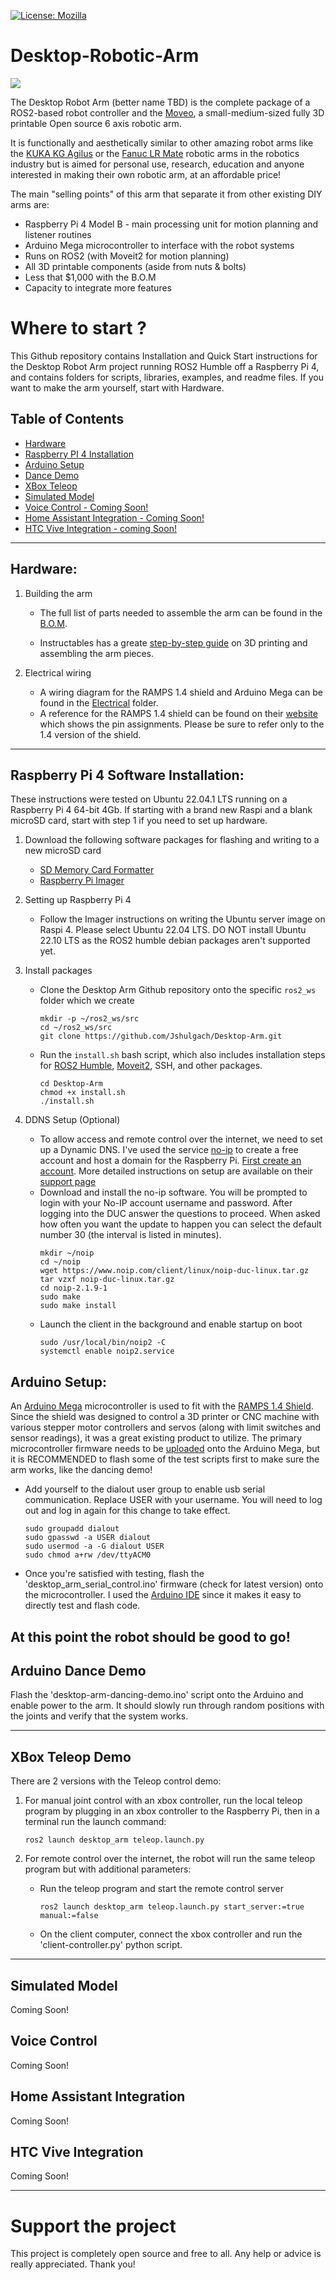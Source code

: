 [![License: Mozilla](https://img.shields.io/badge/License-MIT-green.svg)](https://opensource.org/licenses/MIT)
# Desktop-Robotic-Arm
![](https://github.com/Jshulgach/Desktop-Arm/blob/master/media/solidworks-full-arm.PNG)

The Desktop Robot Arm (better name TBD) is the complete package of a ROS2-based robot controller and the [Moveo](https://www.bcn3d.com/bcn3d-moveo-the-future-of-learning-robotic-arm/), a small-medium-sized fully 3D printable Open source 6 axis robotic arm. 

It is functionally and aesthetically similar to other amazing robot arms like the [KUKA KG Agilus](https://www.kuka.com/en-us/products/robotics-systems/industrial-robots/kr-agilus) or the [Fanuc LR Mate](https://www.fanucamerica.com/products/robots/series/lr-mate/lr-mate-200id) robotic arms in the robotics industry but is aimed for personal use, research, education and anyone interested in making their own robotic arm, at an affordable price! 

The main "selling points" of this arm that separate it from other existing DIY arms are:
+ Raspberry Pi 4 Model B - main processing unit for motion planning and listener routines
+ Arduino Mega microcontroller to interface with the robot systems
+ Runs on ROS2 (with Moveit2 for motion planning)
+ All 3D printable components (aside from nuts & bolts)
+ Less that $1,000 with the B.O.M
+ Capacity to integrate more features

# Where to start ? 
This Github repository contains Installation and Quick Start instructions for the Desktop Robot Arm project running ROS2 Humble off a Raspberry Pi 4, and contains folders for scripts, libraries, examples, and readme files. If you want to make the arm yourself, start with Hardware.

Table of Contents
---
+ [Hardware](#hardware)
+ [Raspberry PI 4 Installation](#rpi4-installation)
+ [Arduino Setup](#arduino-setup)
+ [Dance Demo](#demo)
+ [XBox Teleop](#xbox-teleop)
+ [Simulated Model](#simulated-model)
+ [Voice Control - Coming Soon!](#voice-control)
+ [Home Assistant Integration - Coming Soon!](#home-assistant-integration)
+ [HTC Vive Integration - coming Soon!](#htc-vive)
---

## Hardware:
<a name="hardware"/>

1. Building the arm
   + The full list of parts needed to assemble the arm can be found in the [B.O.M](tbd).

   + Instructables has a greate [step-by-step guide](https://www.instructables.com/Build-a-Giant-3D-Printed-Robot-Arm/) on 3D printing and assembling the arm pieces. 

2. Electrical wiring
   + A wiring diagram for the RAMPS 1.4 shield and Arduino Mega can be found in the [Electrical](tbd) folder.
   + A reference for the RAMPS 1.4 shield can be found on their [website](https://reprap.com/wiki/RAMPS_1.4) which shows the pin assignments. Please be sure to refer only to the 1.4 version of the shield.

---

## Raspberry Pi 4 Software Installation:
<a name="rpi4-installation"/>
These instructions were tested on Ubuntu 22.04.1 LTS running on a Raspberry Pi 4 64-bit 4Gb. If starting with a brand new Raspi and a blank microSD card, start with step 1 if you need to set up hardware.

1. Download the following software packages for flashing and writing to a new microSD card
   + [SD Memory Card Formatter](https://www.sdcard.org/downloads/formatter/)
   + [Raspberry Pi Imager](https://www.raspberrypi.com/software/)

2. Setting up Raspberry Pi 4
   + Follow the Imager instructions on writing the Ubuntu server image on Raspi 4. Please select Ubuntu 22.04 LTS. DO NOT install Ubuntu 22.10 LTS as the ROS2 humble debian packages aren't supported yet.
 
3. Install packages
   + Clone the Desktop Arm Github repository onto the specific `ros2_ws` folder which we create 
     ~~~
     mkdir -p ~/ros2_ws/src
     cd ~/ros2_ws/src
     git clone https://github.com/Jshulgach/Desktop-Arm.git
     ~~~

   + Run the `install.sh` bash script, which also includes installation steps for [ROS2 Humble](https://docs.ros.org/en/humble/Installation/Ubuntu-Development-Setup.html), [Moveit2](https://moveit.ros.org/install-moveit2/binary/), SSH, and other packages.
     ~~~
     cd Desktop-Arm
     chmod +x install.sh
     ./install.sh
     ~~~
4. DDNS Setup (Optional)
   + To allow access and remote control over the internet, we need to set up a Dynamic DNS. I've used the service [no-ip](https://www.noip.com) to create a free account and host a domain for the Raspberry Pi. [First create an account](https://www.noip.com/sign-up). More detailed instructions on setup are available on their [support page](https://www.noip.com/support/knowledgebase/installing-the-linux-dynamic-update-client-on-ubuntu/)
   + Download and install the no-ip software. You will be prompted to login with your No-IP account username and password. After logging into the DUC answer the questions to proceed. When asked how often you want the update to happen you can select the default number 30 (the interval is listed in minutes).
     ~~~
     mkdir ~/noip
     cd ~/noip
     wget https://www.noip.com/client/linux/noip-duc-linux.tar.gz
     tar vzxf noip-duc-linux.tar.gz
     cd noip-2.1.9-1
     sudo make
     sudo make install
     ~~~
   + Launch the client in the background and enable startup on boot
     ~~~
     sudo /usr/local/bin/noip2 -C
     systemctl enable noip2.service
     ~~~

## Arduino Setup:
<a name="arduino-setup"/>

An [Arduino Mega](https://diyi0t.com/arduino-mega-tutorial/) microcontroller is used to fit with the [RAMPS 1.4 Shield](https://reprap.org/wiki/RAMPS_1.4). Since the shield was designed to control a 3D printer or CNC machine with various stepper motor controllers and servos (along with limit switches and sensor readings), it was a great existing product to utilize. The primary microcontroller firmware needs to be [uploaded](https://docs.arduino.cc/software/ide-v2/tutorials/getting-started/ide-v2-uploading-a-sketch) onto the Arduino Mega, but it is RECOMMENDED to flash some of the test scripts first to make sure the arm works, like the dancing demo!

   + Add yourself to the dialout user group to enable usb serial communication. Replace USER with your username. You will need to log out and log in again for this change to take effect.
     ~~~
     sudo groupadd dialout
     sudo gpasswd -a USER dialout
     sudo usermod -a -G dialout USER
     sudo chmod a+rw /dev/ttyACM0
     ~~~
   + Once you're satisfied with testing, flash the 'desktop_arm_serial_control.ino' firmware (check for latest version) onto the microcontroller. I used the [Arduino IDE](https://www.arduino.cc/en/software) since it makes it easy to directly test and flash code.

At this point the robot should be good to go!
---

## Arduino Dance Demo
<a name="demo"/>

Flash the 'desktop-arm-dancing-demo.ino' script onto the Arduino and enable power to the arm. It should slowly run through random positions with the joints and verify that the system works.

--- 

## XBox Teleop Demo
<a name="xbox-teleop">

There are 2 versions with the Teleop control demo:

1. For manual joint control with an xbox controller, run the local teleop program by plugging in an xbox controller to the Raspberry Pi, then in a terminal run the launch command:
     ```
     ros2 launch desktop_arm teleop.launch.py
     ```

2. For remote control over the internet, the robot will run the same teleop program but with additional parameters:
   + Run the teleop program and start the remote control server
     ```
     ros2 launch desktop_arm teleop.launch.py start_server:=true manual:=false
     ```
   + On the client computer, connect the xbox controller and run the 'client-controller.py' python script.

---

Simulated Model 
<a name="simulated-model">
---
Coming Soon!


Voice Control
<a name="voice-control">
---
Coming Soon!


Home Assistant Integration
<a name="home-assistant-integration">
---
Coming Soon!


HTC Vive Integration
<a name="htc-vive">
---
Coming Soon!

---

# Support the project

This project is completely open source and free to all. Any help or advice is really appreciated. Thank you!



